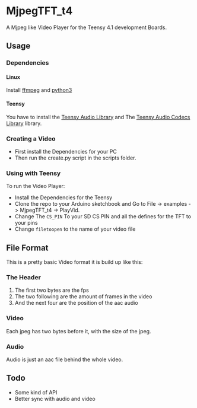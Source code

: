 # MjpegTFT_t4
A Mjpeg like Video Player for the Teensy 4.1 development Boards.
## Usage
  ### Dependencies
  #### Linux
  Install [ffmpeg](https://ffmpeg.org) and [python3](https://python.org)
  #### Teensy
  You have to install the [Teensy Audio Library](https://github.com/PaulStoffregen/Audio) and The [Teensy Audio Codecs Library](https://github.com/FrankBoesing/Arduino-Teensy-Codec-lib) library.
  ### Creating a Video
  - First install the Dependencies for your PC
  - Then run the create.py script in the scripts folder.
  ### Using with Teensy
  To run the Video Player:
  - Install the Dependencies for the Teensy
  - Clone the repo to your Arduino sketchbook and Go to File -> examples -> MjpegTFT_t4 -> PlayVid.
  - Change The `CS_PIN` To your SD CS PIN and all the defines for the TFT to your pins
  - Change `filetoopen` to the name of your video file
## File Format
This is a pretty basic Video format it is build up like this:
### The Header
  1. The first two bytes are the fps
  2. The two following are the amount of frames in the video
  3. And the next four are the position of the aac audio
### Video
  Each jpeg has two bytes before it, with the size of the jpeg.
### Audio
  Audio is just an aac file behind the whole video.
## Todo
- Some kind of API
- Better sync with audio and video
